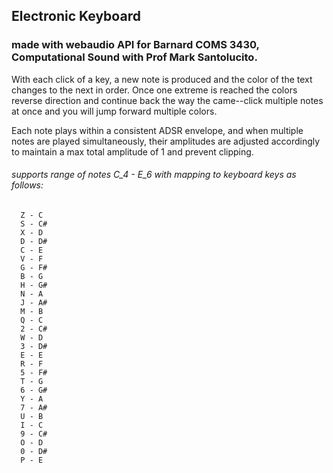 ## Electronic Keyboard 
### made with webaudio API for Barnard COMS 3430, Computational Sound with Prof Mark Santolucito. 


With each click of a key, a new note is produced and the color of the text changes to the next in order. Once one extreme
is reached the colors reverse direction and continue back the way the came--click multiple notes at once and you will jump
forward multiple colors.

Each note plays within a consistent ADSR envelope, and when multiple notes are played simultaneously, their amplitudes are adjusted
accordingly to maintain a max total amplitude of 1 and prevent clipping.

###### supports range of notes C_4 - E_6 with mapping to keyboard keys as follows: 

      Z - C
      S - C#
      X - D
      D - D#
      C - E
      V - F
      G - F#
      B - G
      H - G#
      N - A
      J - A#
      M - B
      Q - C
      2 - C#
      W - D
      3 - D#
      E - E
      R - F
      5 - F#
      T - G
      6 - G#
      Y - A
      7 - A#
      U - B
      I - C
      9 - C#
      O - D
      0 - D#
      P - E
      
      
